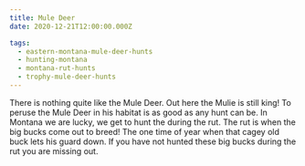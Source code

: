 ```yaml
---
title: Mule Deer
date: 2020-12-21T12:00:00.000Z

tags:
  - eastern-montana-mule-deer-hunts
  - hunting-montana
  - montana-rut-hunts
  - trophy-mule-deer-hunts
---
```


There is nothing quite like the Mule Deer. Out here the Mulie is still king! To peruse the Mule Deer in his habitat is as good as any hunt can be. In Montana we are lucky, we get to hunt the during the rut. The rut is when the big bucks come out to breed! The one time of year when that cagey old buck lets his guard down. If you have not hunted these big bucks during the rut you are missing out.
